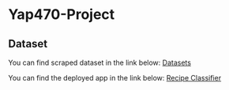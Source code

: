 # Yap470-Project

## Dataset
You can find scraped dataset in the link below:
[Datasets](https://drive.google.com/drive/folders/1DCNO_SwNzeXmvrEiHtazwUQggIS2s-li?usp=share_link)

You can find the deployed app in the link below:
[Recipe Classifier](https://selinmergen-yap470-project-run-ykcxmz.streamlit.app)
